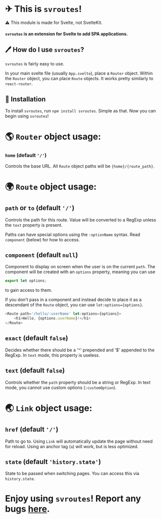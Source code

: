 # ✈ This is `svroutes`!

⚠ This module is made for Svelte, not SvelteKit.

#### `svroutes` is an extension for Svelte to add SPA applications.

## 🖊 How do I use `svroutes`?

`svroutes` is fairly easy to use.

In your main svelte file (usually `App.svelte`), place a `Router` object. Within the `Router` object, you can place `Route` objects. It works pretty similarly to `react-router`.

## 📩 Installation

To install `svroutes`, run `npm install svroutes`.
Simple as that. Now you can begin using `svroutes`!

# 🌎 `Router` object usage:

### `home` (default `'/'`)

Controls the base URL. All `Route` object paths will be `{home}/{route_path}`.

# 🌍 `Route` object usage:

## `path` or `to` (default `'/'`)

Controls the path for this route. Value will be converted to a RegExp unless the `text` property is present.

Paths can have special options using the `:optionName` syntax.
Read `component` (below) for how to access.

## `component` (default `null`)

Component to display on screen when the user is on the current `path`.
The component will be created with an `options` property, meaning you can use

```js
export let options;
```

to gain access to them.

If you don't pass in a component and instead decide to place it as a descendant of the `Route` object, you can use `let:options={options}`.

```js
<Route path='/hello/:userName' let:options={options}>
	<h1>Hello, {options.userName}!</h1>
</Route>
```

## `exact` (default `false`)

Decides whether there should be a '^' prepended and '$' appended to the RegExp. In `text` mode, this property is useless.

## `text` (default `false`)

Controls whether the `path` property should be a string or RegExp.
In text mode, you cannot use custom options (`:customOption`).

# 🌏 `Link` object usage:

## `href` (default `'/'`)

Path to go to. Using `Link` will automatically update the page without need for reload. Using an anchor tag (`a`) will work, but is less optimized.

## `state` (default `'history.state'`)

State to be passed when switching pages. You can access this via `history.state`.

# Enjoy using `svroutes`! Report any bugs [here](https://github.com/Battledash-2/svelte-router#readme).
